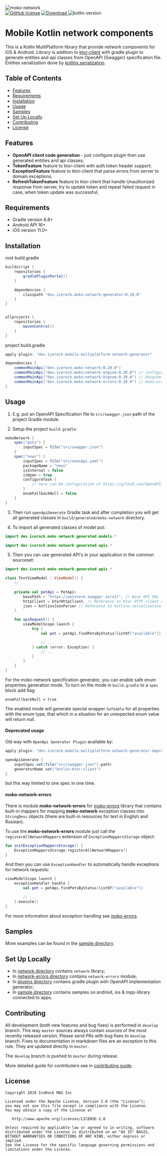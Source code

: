 ![moko-network](img/logo.png)  
[![GitHub license](https://img.shields.io/badge/license-Apache%20License%202.0-blue.svg?style=flat)](http://www.apache.org/licenses/LICENSE-2.0) [![Download](https://img.shields.io/maven-central/v/dev.icerock.moko/network) ](https://repo1.maven.org/maven2/dev/icerock/moko/network) ![kotlin-version](https://kotlin-version.aws.icerock.dev/kotlin-version?group=dev.icerock.moko&name=network)
# Mobile Kotlin network components
This is a Kotlin MultiPlatform library that provide network components for iOS & Android. Library is
 addition to [ktor-client](https://github.com/ktorio/ktor) with gradle plugin to generate entities
 and api classes from OpenAPI (Swagger) specification file. Entities serialization done by
 [kotlinx.serialization](https://github.com/Kotlin/kotlinx.serialization).

## Table of Contents
- [Features](#features)
- [Requirements](#requirements)
- [Installation](#installation)
- [Usage](#usage)
- [Samples](#samples)
- [Set Up Locally](#set-up-locally)
- [Contributing](#contributing)
- [License](#license)

## Features
- **OpenAPI client code generation** - just configure plugin then use generated entities and api classes;
- **TokenFeature** feature to ktor-client with auth token header support;
- **ExceptionFeature** feature to ktor-client that parse errors from server to domain exceptions.
- **RefreshTokenFeature** feature to ktor-client that handle Unauthorized response from server, try to update token and repeat failed request in case, when token update was successful;

## Requirements
- Gradle version 6.8+
- Android API 16+
- iOS version 11.0+

## Installation
root build.gradle  
```groovy
buildscript {
    repositories {
        gradlePluginPortal()
    }

    dependencies {
        classpath "dev.icerock.moko:network-generator:0.20.0"
    }
}


allprojects {
    repositories {
        mavenCentral()
    }
}
```

project build.gradle
```groovy
apply plugin: "dev.icerock.mobile.multiplatform-network-generator"

dependencies {
    commonMainApi("dev.icerock.moko:network:0.20.0")
    commonMainApi("dev.icerock.moko:network-engine:0.20.0") // configured HttpClientEngine
    commonMainApi("dev.icerock.moko:network-bignum:0.20.0") // kbignum serializer
    commonMainApi("dev.icerock.moko:network-errors:0.20.0") // moko-errors integration
}
```

## Usage

1. E.g. put an OpenAPI Specification file to `src/swagger.json` path of the project Gradle module.

2. Setup the project `build.gradle`:

```groovy
mokoNetwork {
    spec("pets") {
        inputSpec = file("src/swagger.json")
    }
    spec("news") {
        inputSpec = file("src/newsApi.yaml")
        packageName = "news"
        isInternal = false
        isOpen = true
        configureTask {
            // here can be configuration of https://github.com/OpenAPITools/openapi-generator GenerateTask
        }
        enumFallbackNull = false
    }
}
```

3. Then run `openApiGenerate` Gradle task and after completion you will get all generated classes in
`build/generated/moko-network` directory.

4. To import all generated classes of model put:

```kotlin
import dev.icerock.moko.network.generated.models.*
``` 

```kotlin
import dev.icerock.moko.network.generated.apis.*
```

5. Then you can use generated API's in your application in the common sourceset:

```kotlin
import dev.icerock.moko.network.generated.apis.*

class TestViewModel : ViewModel() {
    // ..
    
    private val petApi = PetApi(
        basePath = "https://petstore.swagger.io/v2/", // Base API URL
        httpClient = ktorHttpClient, // Reference to Ktor HTTP client object
        json = kotlinxJsonParser // Reference to kotlinx.serialization.json parser object
    )

    fun apiRequest() {
        viewModelScope.launch {
            try {
                val pet = petApi.findPetsByStatus(listOf("available"))

                // ...
            } catch (error: Exception) {
                // ...
            }
        }
    }
}
```

For the moko-network specification generator, you can enable safe enum properties generation mode.
To turn on the mode in `build.gradle` to a `spec` block add flag:

```
enumFallbackNull = true
```

The enabled mode will generate special wrapper `Safeable` for all properties with the enum type,
that which in a situation for an unexpected enum value will return null.


#### Deprecated usage
Old way with `OpenApi Generator Plugin` available by:
```groovy
apply plugin: "dev.icerock.mobile.multiplatform-network-generator-deprecated"

openApiGenerate {
    inputSpec.set(file("src/swagger.json").path)
    generatorName.set("kotlin-ktor-client")
}
```
but this way limited to one spec in one time.

#### moko-network-errors

There is module **moko-network-errors** for [moko-errors](https://github.com/icerockdev/moko-errors)
library that contains built-in mappers for mapping **moko-network** exception classes into 
`StringDesc` objects (there are built-in resources for text in English and Russian).

To use the **moko-network-errors** module just call the `registerAllNetworkMappers` extension of 
`ExceptionMappersStorage` object:

```kotlin
fun initExceptionMappersStorage() {
    ExceptionMappersStorage.registerAllNetworkMappers()
}
```

And then you can use `ExceptionHandler` to automatically handle exceptions for network requests: 

```kotlin
viewModelScope.launch {
    exceptionHandler.handle {
        val pet = petApi.findPetsByStatus(listOf("available"))

        // ...
    }.execute()
}
```

For more information about exception handling see [moko-errors](https://github.com/icerockdev/moko-errors).

## Samples
More examples can be found in the [sample directory](sample).

## Set Up Locally 
- In [network directory](network) contains `network` library;
- In [network-errors directory](network-errors) contains `network-errors` module;
- In [plugins directory](plugins) contains gradle plugin with OpenAPI implementation generator;
- In [sample directory](sample) contains samples on android, ios & mpp-library connected to apps.

## Contributing
All development (both new features and bug fixes) is performed in `develop` branch. This way `master` sources always contain sources of the most recently released version. Please send PRs with bug fixes to `develop` branch. Fixes to documentation in markdown files are an exception to this rule. They are updated directly in `master`.

The `develop` branch is pushed to `master` during release.

More detailed guide for contributers see in [contributing guide](CONTRIBUTING.md).

## License
        
    Copyright 2019 IceRock MAG Inc
    
    Licensed under the Apache License, Version 2.0 (the "License");
    you may not use this file except in compliance with the License.
    You may obtain a copy of the License at
    
       http://www.apache.org/licenses/LICENSE-2.0
    
    Unless required by applicable law or agreed to in writing, software
    distributed under the License is distributed on an "AS IS" BASIS,
    WITHOUT WARRANTIES OR CONDITIONS OF ANY KIND, either express or implied.
    See the License for the specific language governing permissions and
    limitations under the License.
